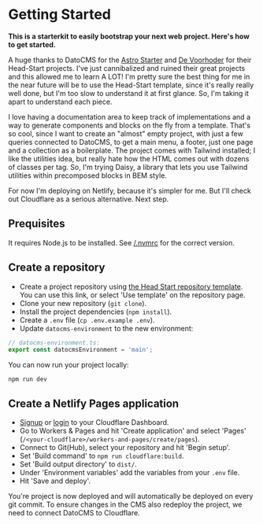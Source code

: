 # Getting Started

**This is a starterkit to easily bootstrap your next web project. Here's how to get started.**

A huge thanks to DatoCMS for the [Astro Starter](https://www.datocms.com/marketplace/starters/astro-starter-kit) and [De Voorhoder](https://www.datocms.com/customer-stories/focusing-on-flexibility-extensibility-with-plugins-and-head-start) for their Head-Start projects. I've just cannibalized and ruined their great projects and this allowed me to learn A LOT! I'm pretty sure the best thing for me in the near future will be to use the Head-Start template, since it's really really well done, but I'm too slow to understand it at first glance. So, I'm taking it apart to understand each piece.

I love having a documentation area to keep track of implementations and a way to generate components and blocks on the fly from a template. That's so cool, since I want to create an "almost" empty project, with just a few queries connected to DatoCMS, to get a main menu, a footer, just one page and a collection as a boilerplate. The project comes with Tailwind installed; I like the utilities idea, but really hate how the HTML comes out with dozens of classes per tag. So, I'm trying Daisy, a library that lets you use Tailwind utilities within precomposed blocks in BEM style.

For now I'm deploying on Netlify, because it's simpler for me. But I'll check out Cloudflare as a serious alternative. Next step.

## Prequisites

It requires Node.js to be installed. See [/.nvmrc](../.nvmrc) for the correct version.

## Create a repository

- Create a project repository using [the Head Start repository template](https://github.com/new?owner=voorhoede&template_name=head-start&template_owner=voorhoede). You can use this link, or select 'Use template' on the repository page.
- Clone your new repository (`git clone`).
- Install the project dependencies (`npm install`).
- Create a `.env` file (`cp .env.example .env`).
- Update `datocms-environment` to the new environment:

```ts
// datocms-environment.ts:
export const datocmsEnvironment = 'main';
```

You can now run your project locally:

```shell
npm run dev
```

## Create a Netlify Pages application

- [Signup](https://dash.cloudflare.com/sign-up) or [login](https://dash.cloudflare.com/login) to your Cloudflare Dashboard.
- Go to Workers & Pages and hit 'Create application' and select 'Pages' (`/<your-cloudflare>/workers-and-pages/create/pages`).
- Connect to Git(Hub), select your repository and hit 'Begin setup'.
- Set 'Build command' to `npm run cloudflare:build`.
- Set 'Build output directory' to `dist/`.
- Under 'Environment variables' add the variables from your `.env` file.
- Hit 'Save and deploy'.

You're project is now deployed and will automatically be deployed on every git commit. To ensure changes in the CMS also redeploy the project, we need to connect DatoCMS to Cloudflare.
